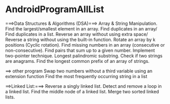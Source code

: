 # AndroidProgramAllList

===>Data Structures & Algorithms (DSA)===>
Array & String Manipulation.
Find the largest/smallest element in an array.
Find duplicates in an array/ Find duplicates in a list.
Reverse an array without using extra space/ Reverse a string without using the built-in function.
Rotate an array by k positions (Cyclic rotation).
Find missing numbers in an array (consecutive or non-consecutive).
Find pairs that sum up to a given number.
Implement two-pointer technique.
Longest palindromic substring.
Check if two strings are anagrams.
Find the longest common prefix of an array of strings.

==> other program
Swap two numbers without a third variable using an extension function
Find the most frequently occurring string in a list


==>Linked List:===>
Reverse a singly linked list.
Detect and remove a loop in a linked list.
Find the middle node of a linked list.
Merge two sorted linked lists.
